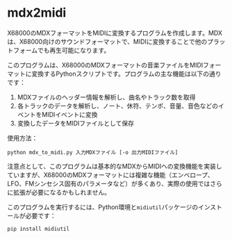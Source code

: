 # mdx2midi

X68000のMDXフォーマットをMIDIに変換するプログラムを作成します。MDXは、X68000向けのサウンドフォーマットで、MIDIに変換することで他のプラットフォームでも再生可能になります。

このプログラムは、X68000のMDXフォーマットの音楽ファイルをMIDIフォーマットに変換するPythonスクリプトです。プログラムの主な機能は以下の通りです：

1. MDXファイルのヘッダー情報を解析し、曲名やトラック数を取得
2. 各トラックのデータを解析し、ノート、休符、テンポ、音量、音色などのイベントをMIDIイベントに変換
3. 変換したデータをMIDIファイルとして保存

使用方法：
```
python mdx_to_midi.py 入力MDXファイル [-o 出力MIDIファイル]
```

注意点として、このプログラムは基本的なMDXからMIDIへの変換機能を実装していますが、X68000のMDXフォーマットには複雑な機能（エンベロープ、LFO、FMシンセシス固有のパラメータなど）が多くあり、実際の使用ではさらに拡張が必要になるかもしれません。

このプログラムを実行するには、Python環境と`midiutil`パッケージのインストールが必要です：
```
pip install midiutil
```
